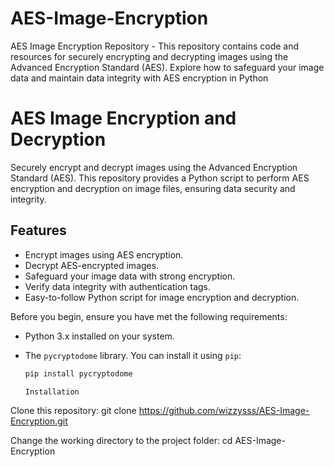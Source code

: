 # AES-Image-Encryption
AES Image Encryption Repository - This repository contains code and resources for securely encrypting and decrypting images using the Advanced Encryption Standard (AES). Explore how to safeguard your image data and maintain data integrity with AES encryption in Python

# AES Image Encryption and Decryption
Securely encrypt and decrypt images using the Advanced Encryption Standard (AES). This repository provides a Python script to perform AES encryption and decryption on image files, ensuring data security and integrity.

## Features

- Encrypt images using AES encryption.
- Decrypt AES-encrypted images.
- Safeguard your image data with strong encryption.
- Verify data integrity with authentication tags.
- Easy-to-follow Python script for image encryption and decryption.


Before you begin, ensure you have met the following requirements:

- Python 3.x installed on your system.
- The `pycryptodome` library. You can install it using `pip`:

  ```bash
  pip install pycryptodome

  Installation
Clone this repository:
git clone https://github.com/wizzysss/AES-Image-Encryption.git

Change the working directory to the project folder:
cd AES-Image-Encryption

